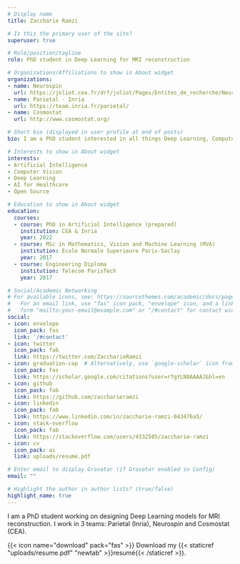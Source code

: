 ```yaml
---
# Display name
title: Zaccharie Ramzi

# Is this the primary user of the site?
superuser: true

# Role/position/tagline
role: PhD student in Deep Learning for MRI reconstruction

# Organizations/Affiliations to show in About widget
organizations:
- name: Neurospin
  url: https://joliot.cea.fr/drf/joliot/Pages/Entites_de_recherche/NeuroSpin.aspx
- name: Parietal - Inria
  url: https://team.inria.fr/parietal/
- name: Cosmostat
  url: http://www.cosmostat.org/

# Short bio (displayed in user profile at end of posts)
bio: I am a PhD student interested in all things Deep Learning, Computer Vision and AI for Healthcare and the greater good.

# Interests to show in About widget
interests:
- Artificial Intelligence
- Computer Vision
- Deep Learning
- AI for Healthcare
- Open Source

# Education to show in About widget
education:
  courses:
  - course: PhD in Artificial Intelligence (prepared)
    institution: CEA & Inria
    year: 2022
  - course: MSc in Mathematics, Vision and Machine Learning (MVA)
    institution: Ecole Normale Superieure Paris-Saclay
    year: 2017
  - course: Engineering Diploma
    institution: Telecom ParisTech
    year: 2017

# Social/Academic Networking
# For available icons, see: https://sourcethemes.com/academic/docs/page-builder/#icons
#   For an email link, use "fas" icon pack, "envelope" icon, and a link in the
#   form "mailto:your-email@example.com" or "/#contact" for contact widget.
social:
- icon: envelope
  icon_pack: fas
  link: '/#contact'
- icon: twitter
  icon_pack: fab
  link: https://twitter.com/ZaccharieRamzi
- icon: graduation-cap  # Alternatively, use `google-scholar` icon from `ai` icon pack
  icon_pack: fas
  link: https://scholar.google.com/citations?user=rTgYLN8AAAAJ&hl=en
- icon: github
  icon_pack: fab
  link: https://github.com/zaccharieramzi
- icon: linkedin
  icon_pack: fab
  link: https://www.linkedin.com/in/zaccharie-ramzi-043476a5/
- icon: stack-overflow
  icon_pack: fab
  link: https://stackoverflow.com/users/4332585/zaccharie-ramzi
- icon: cv
  icon_pack: ai
  link: uploads/resume.pdf

# Enter email to display Gravatar (if Gravatar enabled in Config)
email: ""

# Highlight the author in author lists? (true/false)
highlight_name: true
---
```


I am a PhD student working on designing Deep Learning models for MRI reconstruction. I work in 3 teams: Parietal (Inria), Neurospin and Cosmostat (CEA).


{{< icon name="download" pack="fas" >}} Download my {{< staticref "uploads/resume.pdf" "newtab" >}}resumé{{< /staticref >}}.
